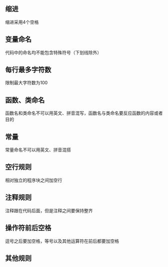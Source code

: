 ## 缩进
缩进采用4个空格
## 变量命名
代码中的命名均不能包含特殊符号（下划线除外）
## 每行最多字符数
限制最大字符数为100
## 函数、类命名
函数名和类命名不可以用英文、拼音混写，函数名与类命名要反应函数的内容或者目的
## 常量
常量命名不可以用英文、拼音混搭
## 空行规则
相对独立的程序块之间加空行
## 注释规则
注释跟在代码后面，但是注释之间要保持整齐
## 操作符前后空格
逗号之后要加空格，等号以及其他运算符在前后都要加空格
## 其他规则

